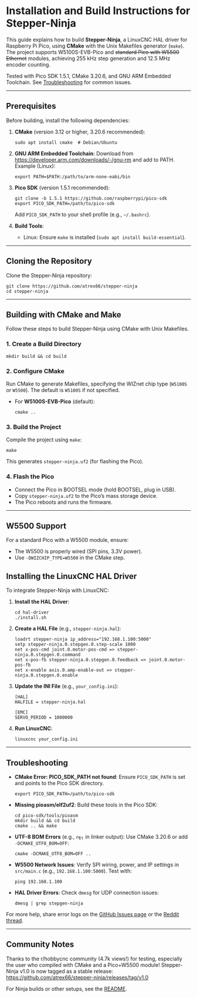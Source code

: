 # Installation and Build Instructions for Stepper-Ninja

This guide explains how to build **Stepper-Ninja**, a LinuxCNC HAL driver for Raspberry Pi Pico, using **CMake** with the Unix Makefiles generator (`make`). The project supports W5100S-EVB-Pico and ~~standard Pico with W5500 Ethernet~~ modules, achieving 255 kHz step generation and 12.5 MHz encoder counting.

Tested with Pico SDK 1.5.1, CMake 3.20.6, and GNU ARM Embedded Toolchain. See [Troubleshooting](#troubleshooting) for common issues.

---

## Prerequisites

Before building, install the following dependencies:

1. **CMake** (version 3.12 or higher, 3.20.6 recommended):
   ```
   sudo apt install cmake  # Debian/Ubuntu
   ```

2. **GNU ARM Embedded Toolchain**:
   Download from https://developer.arm.com/downloads/-/gnu-rm and add to PATH.
   Example (Linux):
   ```
   export PATH=$PATH:/path/to/arm-none-eabi/bin
   ```

3. **Pico SDK** (version 1.5.1 recommended):
   ```
   git clone -b 1.5.1 https://github.com/raspberrypi/pico-sdk
   export PICO_SDK_PATH=/path/to/pico-sdk
   ```
   Add `PICO_SDK_PATH` to your shell profile (e.g., `~/.bashrc`).

4. **Build Tools**:
   - Linux: Ensure `make` is installed (`sudo apt install build-essential`).

---

## Cloning the Repository

Clone the Stepper-Ninja repository:
```
git clone https://github.com/atrex66/stepper-ninja
cd stepper-ninja
```

---

## Building with CMake and Make

Follow these steps to build Stepper-Ninja using CMake with Unix Makefiles.

### 1. Create a Build Directory
```
mkdir build && cd build
```

### 2. Configure CMake
Run CMake to generate Makefiles, specifying the WIZnet chip type (`W5100S` or `W5500`). The default is `W5100S` if not specified.

- For **W5100S-EVB-Pico** (default):
  ```
  cmake ..
  ```

### 3. Build the Project
Compile the project using `make`:
```
make
```

This generates `stepper-ninja.uf2` (for flashing the Pico).

### 4. Flash the Pico
- Connect the Pico in BOOTSEL mode (hold BOOTSEL, plug in USB).
- Copy `stepper-ninja.uf2` to the Pico’s mass storage device.
- The Pico reboots and runs the firmware.

---

## W5500 Support

For a standard Pico with a W5500 module, ensure:
- The W5500 is properly wired (SPI pins, 3.3V power).
- Use `-DWIZCHIP_TYPE=W5500` in the CMake step.

## Installing the LinuxCNC HAL Driver

To integrate Stepper-Ninja with LinuxCNC:

1. **Install the HAL Driver**:
   ```
   cd hal-driver
   ./install.sh
   ```

2. **Create a HAL File** (e.g., `stepper-ninja.hal`):
   ```
   loadrt stepper-ninja ip_address="192.168.1.100:5000"
   setp stepper-ninja.0.stepgen.0.step-scale 1000
   net x-pos-cmd joint.0.motor-pos-cmd => stepper-ninja.0.stepgen.0.command
   net x-pos-fb stepper-ninja.0.stepgen.0.feedback => joint.0.motor-pos-fb
   net x-enable axis.0.amp-enable-out => stepper-ninja.0.stepgen.0.enable
   ```

3. **Update the INI File** (e.g., `your_config.ini`):
   ```
   [HAL]
   HALFILE = stepper-ninja.hal

   [EMC]
   SERVO_PERIOD = 1000000
   ```

4. **Run LinuxCNC**:
   ```
   linuxcnc your_config.ini
   ```

---

## Troubleshooting

- **CMake Error: PICO_SDK_PATH not found**:
  Ensure `PICO_SDK_PATH` is set and points to the Pico SDK directory.
  ```
  export PICO_SDK_PATH=/path/to/pico-sdk
  ```

- **Missing pioasm/elf2uf2**:
  Build these tools in the Pico SDK:
  ```
  cd pico-sdk/tools/pioasm
  mkdir build && cd build
  cmake .. && make
  ```

- **UTF-8 BOM Errors** (e.g., `∩╗┐` in linker output):
  Use CMake 3.20.6 or add `-DCMAKE_UTF8_BOM=OFF`:
  ```
  cmake -DCMAKE_UTF8_BOM=OFF ..
  ```

- **W5500 Network Issues**:
  Verify SPI wiring, power, and IP settings in `src/main.c` (e.g., `192.168.1.100:5000`). Test with:
  ```
  ping 192.168.1.100
  ```

- **HAL Driver Errors**:
  Check `dmesg` for UDP connection issues:
  ```
  dmesg | grep stepgen-ninja
  ```

For more help, share error logs on the [GitHub Issues page](https://github.com/atrex66/stepper-ninja/issues) or the [Reddit thread](https://www.reddit.com/r/hobbycnc/comments/1koomzu/).

---

## Community Notes

Thanks to the r/hobbycnc community (4.7k views!) for testing, especially the user who compiled with CMake and a Pico+W5500 module! Stepper-Ninja v1.0 is now tagged as a stable release: https://github.com/atrex66/stepper-ninja/releases/tag/v1.0

For Ninja builds or other setups, see the [README](README.md).